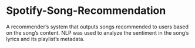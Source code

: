 # Spotify-Song-Recommendation

A recommender’s system that outputs songs recommended to users based on the song’s content. NLP was used to analyze the sentiment in the song’s lyrics and its playlist’s metadata.  

